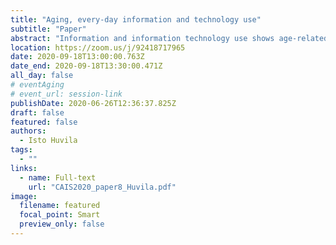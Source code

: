 ```yaml
---
title: "Aging, every-day information and technology use"
subtitle: "Paper"
abstract: "Information and information technology use shows age-related patterns. This presentation outlines a approach of age-related trajectories of how information and technology use surface as challenges during the life-course of individuals based on trajectories of relative exposure to different types of information technologies and information that unfold as real options in everyday-life."
location: https://zoom.us/j/92418717965
date: 2020-09-18T13:00:00.763Z
date_end: 2020-09-18T13:30:00.471Z
all_day: false
# eventAging
# event_url: session-link
publishDate: 2020-06-26T12:36:37.825Z
draft: false
featured: false
authors:
  - Isto Huvila
tags:
  - ""
links:
  - name: Full-text
    url: "CAIS2020_paper8_Huvila.pdf"
image:
  filename: featured
  focal_point: Smart
  preview_only: false
---
```

